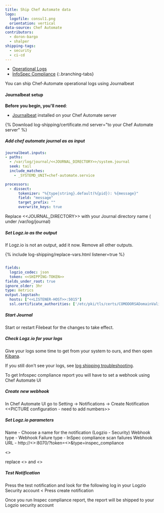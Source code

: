 ```yaml
---
title: Ship Chef Automate data
logo:
  logofile: consul1.png
  orientation: vertical
data-source: Chef Automate
contributors:
  - doron-bargo
  - shalper
shipping-tags:
  - security
  - ci-cd
---
```


<!-- tabContainer:start -->
<div class="branching-container">

* [Operational Logs](#opertional-config)
* [InfoSpec Compliance](#infospec-config)
{:.branching-tabs}

<!-- tab:start -->
<div id="opertional-config">

You can ship Chef-Automate operational logs using Journalbeat
#### Journalbeat setup

**Before you begin, you'll need**:

* [Journalbeat](https://www.elastic.co/guide/en/beats/journalbeat/current/journalbeat-installation-configuration.html) installed on your Chef Automate server

<div class="tasklist">

{% Download log-shipping/certificate.md server="to your Chef Automate server" %}


##### Add chef automate journal as as input

```yaml
journalbeat.inputs:
- paths:
  - /var/log/journal/<<JOURNAL_DIRECTORY>>/system.journal
  seek: tail
  include_matches:
    - _SYSTEMD_UNIT=chef-automate.service

processors:
  - dissect:
      tokenizer: "%{type|string}.default(%{pid}): %{message}"
      field: "message"
      target_prefix: ""
      overwrite_keys: true
```
Replace <<JOURNAL_DIRECTORY>> with your Journal directory name ( under /var/log/journal)

##### Set Logz.io as the output

If Logz.io is not an output, add it now.
Remove all other outputs.

{% include log-shipping/replace-vars.html listener=true %}

```yaml

fields:
  logzio_codec: json
  token: <<SHIPPING-TOKEN>>
fields_under_root: true
ignore_older: 3hr
type: metrics
output.logstash:
  hosts: ["<<LISTENER-HOST>>:5015"]
  ssl.certificate_authorities: ['/etc/pki/tls/certs/COMODORSADomainValidationSecureServerCA.crt']
```

##### Start Journal

Start or restart Filebeat for the changes to take effect.

##### Check Logz.io for your logs

Give your logs some time to get from your system to ours, and then open [Kibana](https://app.logz.io/#/dashboard/kibana).

If you still don't see your logs, see [log shipping troubleshooting]({{site.baseurl}}/user-guide/log-shipping/log-shipping-troubleshooting.html).
</div>
</div>
<!-- tab:end -->


<!-- tab:end -->

<!-- tab:start -->
<div id="infospec-config">

To get Infospec compliance report you will have to set a webhook using Chef Automate UI

<div class="tasklist">

##### Create new webhook
In Chef Automate UI go to Setting -> Notifications -> Create Notification
<<PICTURE configuration - need to add numbers>>

##### Set Logz.io parameters
Name - Choose a name for the notification (Logzio - Security)
Webhook type - Webhook
Failure type - InSpec compliance scan failures
Webhook URL - http://<<Listener>>:8070/?token=<<Your Security Token>>&type=inspec_compliance

<<Picture notification param>>

replace <<Listener>> and <<Token>>

##### Test Notification
Press the test notification and look for the following log in your Logzio Security account
<<picture kibana >
Press create notification


Once you run Inspec compliance report, the report will be shipped to your Logzio security account

</div>
</div>
</div>
<!-- tabContainer:end -->

